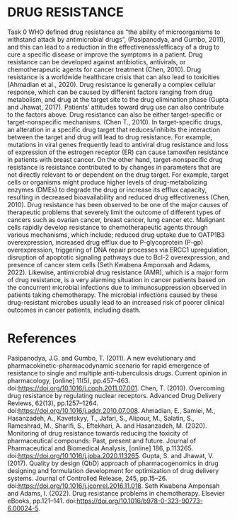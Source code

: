# DRUG RESISTANCE
Task 0
WHO defined drug resistance as “the ability of microorganisms to withstand attack by antimicrobial drugs”, (Pasipanodya, and Gumbo, 2011), and this can lead to a reduction in the effectiveness/efficacy of a drug to cure a specific disease or improve the symptoms in a patient. Drug resistance can be developed against antibiotics, antivirals, or chemotherapeutic agents for cancer treatment (Chen, 2010). Drug resistance is a worldwide healthcare crisis that can also lead to toxicities (Ahmadian et al., 2020).
Drug resistance is generally a complex cellular response, which can be caused by different factors ranging from drug metabolism, and drug at the target site to the drug elimination phase (Gupta and Jhawat, 2017). Patients’ attitudes toward drug use can also contribute to the factors above. Drug resistance can also be either target-specific or target-nonspecific mechanisms. (Chen T., 2010). In target-specific drugs, an alteration in a specific drug target that reduces/inhibits the interaction between the target and drug will lead to drug resistance. For example, mutations in viral genes frequently lead to antiviral drug resistance and loss of expression of the estrogen receptor (ER) can cause tamoxifen resistance in patients with breast cancer. On the other hand, target-nonspecific drug resistance is resistance contributed to by changes in parameters that are not directly relevant to or dependent on the drug target. For example, target cells or organisms might produce higher levels of drug-metabolizing enzymes (DMEs) to degrade the drug or increase its efflux capacity, resulting in decreased bioavailability and reduced drug effectiveness (Chen, 2010). 
Drug resistance has been observed to be one of the major causes of therapeutic problems that severely limit the outcome of different types of cancers such as ovarian cancer, breast cancer, lung cancer etc. Malignant cells rapidly develop resistance to chemotherapeutic agents through various mechanisms, which include; reduced drug uptake due to OATP1B3 overexpression, increased drug efflux due to P-glycoprotein (P-gp) overexpression, triggering of DNA repair processes via ERCC1 upregulation, disruption of apoptotic signaling pathways due to Bcl-2 overexpression, and presence of cancer stem cells (Seth Kwabena Amponsah and Adams, 2022). Likewise, antimicrobial drug resistance (AMR), which is a major form of drug resistance, is a very alarming situation in cancer patients based on the concurrent microbial infections due to immunosuppression observed in patients taking chemotherapy. The microbial infections caused by these drug-resistant microbes usually lead to an increased risk of poorer clinical outcomes in cancer patients, including death.
# References
Pasipanodya, J.G. and Gumbo, T. (2011). A new evolutionary and pharmacokinetic-pharmacodynamic scenario for rapid emergence of resistance to single and multiple anti-tuberculosis drugs. Current opinion in pharmacology, [online] 11(5), pp.457–463. doi:https://doi.org/10.1016/j.coph.2011.07.001.
Chen, T. (2010). Overcoming drug resistance by regulating nuclear receptors. Advanced Drug Delivery Reviews, 62(13), pp.1257–1264. doi:https://doi.org/10.1016/j.addr.2010.07.008.
Ahmadian, E., Samiei, M., Hasanzadeh, A., Kavetskyy, T., Jafari, S., Alipour, M., Salatin, S., Rameshrad, M., Sharifi, S., Eftekhari, A. and Hasanzadeh, M. (2020). Monitoring of drug resistance towards reducing the toxicity of pharmaceutical compounds: Past, present and future. Journal of Pharmaceutical and Biomedical Analysis, [online] 186, p.113265. doi:https://doi.org/10.1016/j.jpba.2020.113265.
Gupta, S. and Jhawat, V. (2017). Quality by design (QbD) approach of pharmacogenomics in drug designing and formulation development for optimization of drug delivery systems. Journal of Controlled Release, 245, pp.15–26. doi:https://doi.org/10.1016/j.jconrel.2016.11.018.
Seth Kwabena Amponsah and Adams, I. (2022). Drug resistance problems in chemotherapy. Elsevier eBooks, pp.121–141. doi:https://doi.org/10.1016/b978-0-323-90773-6.00024-5.


